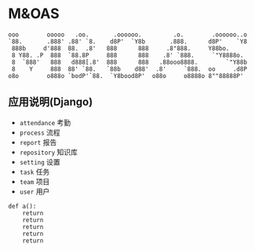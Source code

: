 # M&OAS
```
ooo        ooooo   .oo.       .oooooo.         .o.        .oooooo..o 
`88.       .888' .88' `8.    d8P'  `Y8b       .888.      d8P'    `Y8 
 888b     d'888  88.  .8'   888      888     .8"888.     Y88bo.      
 8 Y88. .P  888  `88.8P     888      888    .8' `888.     `"Y8888o.  
 8  `888'   888   d888[.8'  888      888   .88ooo8888.        `"Y88b 
 8    Y     888  88' `88.   `88b    d88'  .8'     `888.  oo     .d8P 
o8o        o888o `bodP'`88.  `Y8bood8P'  o88o     o8888o 8""88888P'  
```

## 应用说明(Django)

* `attendance` 考勤
* `process` 流程
* `report` 报告
* `repository` 知识库
* `setting` 设置
* `task` 任务
* `team` 项目
* `user` 用户

```
def a():  
    return   
    return   
    return   
    return   
    return   
```